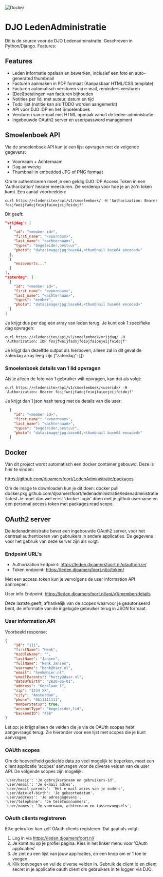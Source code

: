 ![Docker](https://github.com/djoamersfoort/LedenAdministratie/workflows/Docker/badge.svg)

# DJO LedenAdministratie
Dit is de source voor de DJO Ledenadminstratie. Geschreven in Python/Django. Features:

## Features
- Leden informatie opslaan en bewerken, inclusief een foto en auto-generated thumbnail
- Facturen aanmaken in PDF formaat (Aanpasbaar HTML/CSS template)
- Facturen automatisch versturen via e-mail, reminders versturen
- (Deel)betalingen van facturen bijhouden
- Notities per lid, met auteur, datum en tijd
- Todo lijst (notitie kan als TODO worden aangemerkt)
- API voor DJO IDP en het Smoelenboek
- Versturen van e-mail met HTML opmaak vanuit de leden-administratie
- Ingebouwde OAuth2 server en user/password management

## Smoelenboek API
Via de smoelenboek API kun je een lijst opvragen met de volgende gegevens:
- Voornaam + Achternaam
- Dag aanwezig
- Thumbnail in embedded JPG of PNG formaat

Om te authenticeren moet je een geldig DJO IDP Access Token in een 'Authorization' header meesturen. Zie verderop voor hoe je an zo'n token komt. Een aantal voorbeelden:

```
curl https://<ledensite>/api/v1/smoelenboek/ -H 'Authorization: Bearer fosjfweijfadojfeiojfaioejeijfeidojf'
```
Dit geeft:

```json
"vrijdag": [
  {
    "id": "<member id>",
    "first_name": "<voornaam>",
    "last_name": "<achternaam>",
    "types": "begeleider,bestuur",
    "photo": "data:image/jpg:base64,<thumbnail base64 encoded>"
  },
  {
    "enzovoorts..."
  }
],
"zaterdag": [
  {
    "id": "<member id>",
    "first_name": "<voornaam>",
    "last_name": "<achternaam>",
    "types": "member",
    "photo": "data:image/jpg:base64,<thumbnail base64 encoded>"
  }
]
```

Je krijgt dus per dag een array van leden terug. Je kunt ook 1 specifieke dag opvragen:

```
curl https://<ledensite>/api/v1/smoelenboek/vrijdag/ -H 'Authorization: IDP fosjfweijfadojfeiojfaioejeijfeidojf'
```
Je krijgt dan dezelfde output als hierboven, alleen zal in dit geval de zaterdag array leeg zijn ("zaterdag": [])

### Smoelenboek details van 1 lid opvragen
Als je alleen de foto van 1 gebruiker wilt opvragen, kan dat als volgt:

```
curl https://<ledensite>/api/v1/smoelenboek/<userid>/ -H 'Authorization: Bearer fosjfweijfadojfeiojfaioejeijfeidojf'
```

Je krijgt dan 1 json hash terug met de details van die user:

```json
  {
    "id": "<member id>",
    "first_name": "<voornaam>",
    "last_name": "<achternaam>",
    "types": "begeleider,bestuur",
    "photo": "data:image/jpg:base64,<thumbnail base64 encoded>"
  }
```

## Docker
Van dit project wordt automatisch een docker container gebouwd. Deze is hier te vinden:

https://github.com/djoamersfoort/LedenAdministratie/packages

Om de image te downloaden kun je dit doen:
docker pull docker.pkg.github.com/djoamersfoort/ledenadministratie/ledenadministratie:latest
Je moet dan wel eerst 'docker login' doen met je github username en een personal access token met packages:read scope.

## OAuth2 server
De ledenadministratie bevat een ingebouwde OAuth2 server, voor het centraal authenticeren van gebruikers in andere applicaties. De gegevens voor het gebruik van deze server zijn als volgt:

### Endpoint URL's
- Authorization Endpoint: https://leden.djoamersfoort.nl/o/authorize/
- Token endpoint: https://leden.djoamersfoort.nl/o/token/

Met een access_token kun je vervolgens de user information API aanroepen:

User info Endpoint: https://leden.djoamersfoort.nl/api/v1/member/details

Deze laatste geeft, afhankelijk van de scopes waarvoor je geautoriseerd bent, de informatie van de ingelogde gebruiker terug in JSON formaat.

### User information API
Voorbeeld response:
```json
{
    "id": "111",
    "firstName": "Henk",
    "middleName": "",
    "lastName": "Jansen",
    "fullName": "Henk Jansen",
    "username": "henk@hier.nl",
    "email": "henk@hier.nl",
    "emailParents": "hetty@daar.nl",
    "dateOfBirth": "2020-06-01",
    "address": "Kerklaan 1",
    "zip": "1234 XX",
    "city": "Amsterdam",
    "phone": "0611111111",
    "memberStatus": true,
    "accountType": "begeleider,lid",
    "backendID": "456"
}
```

Let op: je krijgt alleen de velden die je via de OAUth scopes hebt aangevraagd terug. Zie hieronder voor een lijst met scopes die je kunt aanvragen.

### OAUth scopes
Om de hoeveelheid gedeelde data zo veel mogelijk te beperken, moet een client applicatie 'scopes' aanvragen voor de diverse velden van de user API. De volgende scopes zijn mogelijk:

    'user/basic': 'Je gebruikersnaam en gebruikers-id',
    'user/email': 'Je e-mail adres',
    'user/email-parents': 'Het e-mail adres van je ouders',
    'user/date-of-birth': 'Je geboortedatum',
    'user/address': 'Je adresgegevens',
    'user/telephone': 'Je telefoonnummers',
    'user/names': 'Je voornaam, achternaam en tussenvoegsels',

### OAuth clients registreren
Elke gebruiker kan zelf OAuth clients registeren. Dat gaat als volgt:

1. Log in via https://leden.djoamersfoort.nl/
2. Je komt nu op je profiel pagina. Kies in het linker menu voor 'OAuth applicaties'
3. Je ziet nu een lijst van jouw applicaties, en een knop om er 1 toe te voegen.
4. Klik toevoegen en vul de diverse velden in. Gebruik de client id en client secret in je applicatie oauth client om gebruikers in te loggen via DJO.
